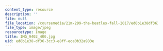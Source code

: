 ```yaml
---
content_type: resource
description: ''
file: null
file_location: /coursemedia/21m-299-the-beatles-fall-2017/ed8b1e38df363cc3e8ffeca0b32a983e_IMG_9402_400.jpg
file_type: image/jpeg
resourcetype: Image
title: IMG_9402_400.jpg
uid: ed8b1e38-df36-3cc3-e8ff-eca0b32a983e
---
```

